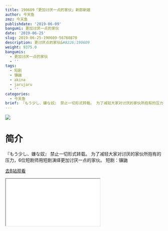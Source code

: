 ```yaml
---
title: 190609「更加讨厌一点的家伙」新郎新娘
author: 今天鱼
zmz: 今天鱼
publishdate: '2019-06-09'
bangumi: 更加讨厌一点的家伙
date: '2019-06-25'
slug: 2019-06-25-190609-56760870
description: 更讨厌点的家伙&#8226;190609
weight: 9375.0
bangumis:
  - 更加讨厌一点的家伙
  - ''
tags:
  - 短剧
  - 镰鼬
  - akina
  - jarujaru
  - ''
categories:
  - 今天鱼
brief: 『もう少し、嫌な奴』 禁止一切形式转载。 为了减轻大家对讨厌的家伙所抱有的压力，6位短剧师用短剧演绎更加讨厌一点的家伙。 短剧：镰鼬
---
```

![](https://i.imgur.com/18RaYqS.jpg)
# 简介  
『もう少し、嫌な奴』
禁止一切形式转载。
为了减轻大家对讨厌的家伙所抱有的压力，6位短剧师用短剧演绎更加讨厌一点的家伙。
短剧：镰鼬  

[去B站观看](https://www.bilibili.com/video/av56760870/)
<div class ="resp-container"><iframe class="testiframe" src="//player.bilibili.com/player.html?aid=56760870"", scrolling="no", allowfullscreen="true" > </iframe></div> 
